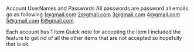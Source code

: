 Account UserNames and Passwords
All passwords are password
all emails go as following
1@gmail.com
2@gmail.com
3@gmail.com
4@gmail.com
5@gmail.com
6@gmail.com

Each account has 1 item
Quick note for accepting the item I included the feature to get rid of all the other items that are not accepted so hopefully that is ok.
